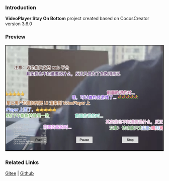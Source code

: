 ### Introduction
**VideoPlayer Stay On Bottom** project created based on CocosCreator version 3.6.0

### Preview
![image](../../../image/202203/2022030208.jpg)

### Related Links
[Gitee](https://gitee.com/mirrors_cocos-creator/example-cases/tree/v2.4.3/assets/cases/02_ui/09_videoplayer) | [Github](https://github.com/cocos-creator/example-cases/tree/v2.4.3/assets/cases/02_ui/09_videoplayer)